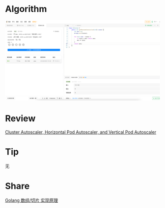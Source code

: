 # Algorithm

![1798. 你能构造出连续值的最大数目](../../images/zhenran-2023-02-04-lc.png)

# Review

[Cluster Autoscaler, Horizontal Pod Autoscaler, and Vertical Pod Autoscaler](https://medium.com/gitconnected/kubernetes-autoscaling-101-cluster-autoscaler-horizontal-pod-autoscaler-and-vertical-pod-2a441d9ad231)

# Tip

无

# Share

[Golang 数组/切片 实现原理](https://zhenran.notion.site/Golang-46800b9b1a7e402d8bda731853118b86)